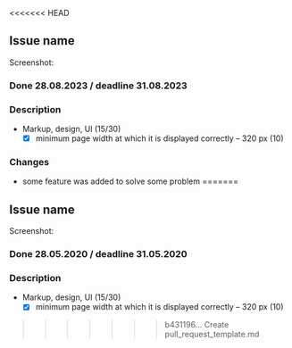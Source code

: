 <<<<<<< HEAD
## Issue name
Screenshot: ![]()
### Done 28.08.2023 / deadline 31.08.2023
### Description
- Markup, design, UI (15/30)
  - [x] minimum page width at which it is displayed correctly – 320 рх (10)
### Changes
- some feature was added to solve some problem
=======
## Issue name 
Screenshot: ![]()
### Done 28.05.2020 / deadline 31.05.2020
### Description
- Markup, design, UI (15/30)
  - [x] minimum page width at which it is displayed correctly – 320 рх (10)
>>>>>>> b431196... Create pull_request_template.md
